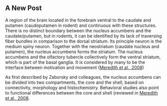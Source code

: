## A New Post

A region of the brain located in the forebrain ventral to the caudate and putamen (caudoputamen in rodent) and continuous with these structures. There is no distinct boundary between the nucleus accumbens and the caudate/putamen, but in rodents, it can be identified by its lack of traversing fiber bundles in comparison to the dorsal striatum. Its principle neuron is the medium spiny neuron. Together with the neostriatum (caudate nucleus and putamen), the nucleus accumbens forms the striatum. The nucleus accumbens and the olfactory tubercle collectively form the ventral striatum, which is part of the basal ganglia. It is considered by many to be the interface between motivation and movement ([Meredith et al., 2008](https://www.ncbi.nlm.nih.gov/pubmed/18256852))

As first described by Zaborsky and colleagues, the nucleus accumbens can be divided into two compartments, the core and the shell, based on connectivity, morphology and histochemistry.  Behavioral studies also point to functional differences between the core and shell (reviewed in [Meredith et al., 2008](https://www.ncbi.nlm.nih.gov/pubmed/18256852).

